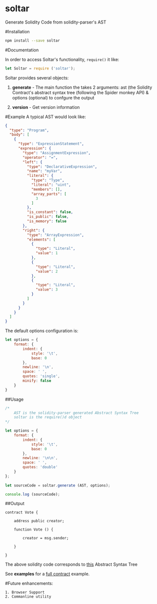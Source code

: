 # soltar
Generate Solidity Code from solidity-parser's AST

#Installation
```bash
npm install --save soltar
```

#Documentation

In order to access Soltar's functionality, ```require()``` it like:
```js
let Soltar = require ('soltar');
```

Soltar provides several objects:

1. **generate** - The main function the takes 2 arguments:
ast (the Solidity Contract's abstract syntax tree (following the Spider monkey API) &
options (optional) to confgure the output

2. **version** - Get version information

#Example
A typical AST would look like:

```json
{
  "type": "Program",
  "body": [
    {
      "type": "ExpressionStatement",
      "expression": {
        "type": "AssignmentExpression",
        "operator": "=",
        "left": {
          "type": "DeclarativeExpression",
          "name": "myVar",
          "literal": {
            "type": "Type",
            "literal": "uint",
            "members": [],
            "array_parts": [
              3
            ]
          },
          "is_constant": false,
          "is_public": false,
          "is_memory": false
        },
        "right": {
          "type": "ArrayExpression",
          "elements": [
            {
              "type": "Literal",
              "value": 1
            },
            {
              "type": "Literal",
              "value": 2
            },
            {
              "type": "Literal",
              "value": 3
            }
          ]
        }
      }
    }
  ]
}
```

The default options configuration is:
```js
let options = {
	format: {
		indent: {
			style: '\t',
			base: 0
		},
		newline: '\n',
		space: ' ',
		quotes: 'single',
		minify: false
	}
}
```

##Usage

```js
/*
	AST is the solidity-parser generated Abstract Syntax Tree
	soltar is the require()d object
*/

let options = {
	format: {
		indent: {
			style: '\t',
			base: 0
		},
		newline: '\n\n',
		space: ' ',
		quotes: 'double'
	}
};
	
let sourceCode = soltar.generate (AST, options);

console.log (sourceCode);
```

##Output

```
contract Vote {

	address public creator;
	
	function Vote () {
	
		creator = msg.sender;
		
	}
	
}
```

The above solidity code corresponds to [this](https://github.com/duaraghav8/soltar/blob/master/examples/customized-options/AST.json) Abstract Syntax Tree

See **examples** for a [full contract](https://github.com/duaraghav8/soltar/tree/master/examples/full-contract) example.

#Future enhancements:

	1. Browser Support
	2. Commanline utility
